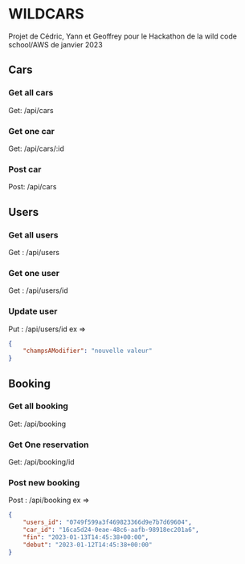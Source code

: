 # WILDCARS

Projet de Cédric, Yann et Geoffrey pour le Hackathon de la wild code school/AWS de janvier 2023

## **Cars**

### Get all cars

Get: /api/cars

### Get one car

Get: /api/cars/:id

### Post car

Post: /api/cars

## **Users**

### Get all users

Get : /api/users

### Get one user

Get : /api/users/id

### Update user

Put : /api/users/id
ex =>

```json
{
    "champsAModifier": "nouvelle valeur"
}
```

## **Booking**

### Get all booking

Get: /api/booking

### Get One reservation

Get: /api/booking/id

### Post new booking

Post : /api/booking
ex =>

```json
{
    "users_id": "0749f599a3f469823366d9e7b7d69604",
    "car_id": "16ca5d24-0eae-48c6-aafb-98918ec201a6",
    "fin": "2023-01-13T14:45:38+00:00",
    "debut": "2023-01-12T14:45:38+00:00"
}
```
